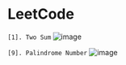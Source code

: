 # LeetCode
`[1]. Two Sum`
      ![image](https://github.com/Thein-Naing/LeetCode/assets/117463446/fdb5f2a3-d111-4831-9be2-132ddee87e6b)

`[9]. Palindrome Number`
     ![image](https://github.com/Thein-Naing/LeetCode/assets/117463446/53263362-343d-4575-b694-d8a5d35a33e7)


